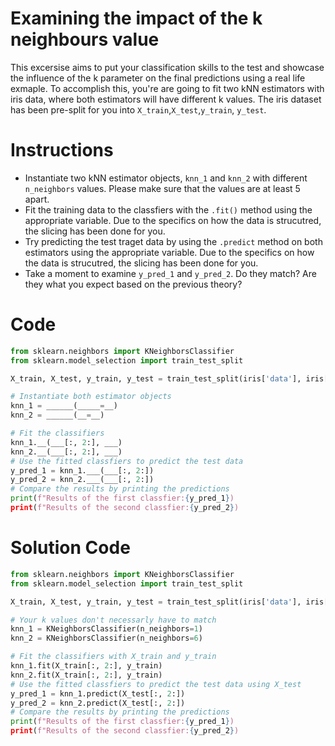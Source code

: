 # Examining the impact of the k neighbours value  
This excersise aims to put your classification skills to the test and showcase the influence of the k parameter on the final predictions using a real life exmaple.
To accomplish this, you're are going to fit two kNN estimators with iris data, where both estimators will have different k values.
The iris dataset has been pre-split for you into `X_train`,`X_test`,`y_train`, `y_test`.

# Instructions
- Instantiate two kNN estimator objects, `knn_1` and `knn_2` with different `n_neighbors` values. Please make sure that the values are at least 5 apart.
- Fit the training data to the classfiers with the `.fit()` method using the appropriate variable. Due to the specifics on how the data is strucutred, the slicing has been done for you. 
- Try predicting the test traget data by using the `.predict` method on both estimators using the appropriate variable. Due to the specifics on how the data is strucutred, the slicing has been done for you. 
- Take a moment to examine `y_pred_1` and `y_pred_2`. Do they match? Are they what you expect based on the previous theory?    

# Code
```python 
from sklearn.neighbors import KNeighborsClassifier
from sklearn.model_selection import train_test_split

X_train, X_test, y_train, y_test = train_test_split(iris['data'], iris['target'],test_size=0.3, random_state=42)

# Instantiate both estimator objects
knn_1 = ______(_____=__)
knn_2 = ______(__=__)

# Fit the classifiers
knn_1.__(___[:, 2:], ___)
knn_2.__(___[:, 2:], ___)
# Use the fitted classfiers to predict the test data
y_pred_1 = knn_1.___(___[:, 2:])
y_pred_2 = knn_2.___(___[:, 2:])
# Compare the results by printing the predictions
print(f"Results of the first classfier:{y_pred_1})
print(f"Results of the second classfier:{y_pred_2})
```
# Solution Code 
```python
from sklearn.neighbors import KNeighborsClassifier
from sklearn.model_selection import train_test_split

X_train, X_test, y_train, y_test = train_test_split(iris['data'], iris['target'],test_size=0.3, random_state=42)

# Your k values don't necessarly have to match
knn_1 = KNeighborsClassifier(n_neighbors=1)
knn_2 = KNeighborsClassifier(n_neighbors=6)

# Fit the classifiers with X_train and y_train
knn_1.fit(X_train[:, 2:], y_train)
knn_2.fit(X_train[:, 2:], y_train)
# Use the fitted classfiers to predict the test data using X_test
y_pred_1 = knn_1.predict(X_test[:, 2:])
y_pred_2 = knn_2.predict(X_test[:, 2:])
# Compare the results by printing the predictions
print(f"Results of the first classfier:{y_pred_1})
print(f"Results of the second classfier:{y_pred_2})
```
